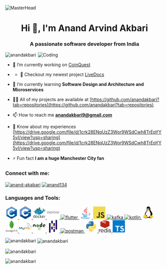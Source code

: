 
![MasterHead](https://github.com/anandakbari/anandakbari/assets/20314019/d6f9a0cb-b9c2-4de0-bffc-f5b223993716)

<h1 align="center">Hi 👋, I'm Anand Arvind Akbari</h1>
<h3 align="center">A passionate software developer from India</h3>
<img align="right" alt="Coding" width="400" src="https://upload.wikimedia.org/wikipedia/commons/6/6f/Programming123najra.gif">


<p align="left"> <img src="https://komarev.com/ghpvc/?username=anandakbari&label=Profile%20views&color=0e75b6&style=flat" alt="anandakbari" /> </p>

- 🔭 I’m currently working on [CoinQuest]()

- - 🔭 Checkout my newest project [LiveDocs](https://livedocs-anand.vercel.app/sign-in)

- 🌱 I’m currently learning **Software Design and Architecture and Microservices**

- 👨‍💻 All of my projects are available at [https://github.com/anandakbari?tab=repositories](https://github.com/anandakbari?tab=repositories)

- 📫 How to reach me **anandakbari9@gmail.com**

- 📄 Know about my experiences [https://drive.google.com/file/d/1crk28ENqUzZ3Wor9WSdCwh8TrEpYY5vI/view?usp=sharing](https://drive.google.com/file/d/1crk28ENqUzZ3Wor9WSdCwh8TrEpYY5vI/view?usp=sharing)

- ⚡ Fun fact **I am a huge Manchester City fan**

<h3 align="left">Connect with me:</h3>
<p align="left">
<a href="https://linkedin.com/in/anand-akabari" target="blank"><img align="center" src="https://raw.githubusercontent.com/rahuldkjain/github-profile-readme-generator/master/src/images/icons/Social/linked-in-alt.svg" alt="anand-akabari" height="30" width="40" /></a>
<a href="https://www.leetcode.com/anand134" target="blank"><img align="center" src="https://raw.githubusercontent.com/rahuldkjain/github-profile-readme-generator/master/src/images/icons/Social/leet-code.svg" alt="anand134" height="30" width="40" /></a>
</p>

<h3 align="left">Languages and Tools:</h3>
<p align="left"> <a href="https://www.cprogramming.com/" target="_blank" rel="noreferrer"> <img src="https://raw.githubusercontent.com/devicons/devicon/master/icons/c/c-original.svg" alt="c" width="40" height="40"/> </a> <a href="https://www.w3schools.com/cpp/" target="_blank" rel="noreferrer"> <img src="https://raw.githubusercontent.com/devicons/devicon/master/icons/cplusplus/cplusplus-original.svg" alt="cplusplus" width="40" height="40"/> </a> <a href="https://www.docker.com/" target="_blank" rel="noreferrer"> <img src="https://raw.githubusercontent.com/devicons/devicon/master/icons/docker/docker-original-wordmark.svg" alt="docker" width="40" height="40"/> </a> <a href="https://expressjs.com" target="_blank" rel="noreferrer"> <img src="https://raw.githubusercontent.com/devicons/devicon/master/icons/express/express-original-wordmark.svg" alt="express" width="40" height="40"/> </a> <a href="https://flutter.dev" target="_blank" rel="noreferrer"> <img src="https://www.vectorlogo.zone/logos/flutterio/flutterio-icon.svg" alt="flutter" width="40" height="40"/> </a> <a href="https://www.java.com" target="_blank" rel="noreferrer"> <img src="https://raw.githubusercontent.com/devicons/devicon/master/icons/java/java-original.svg" alt="java" width="40" height="40"/> </a> <a href="https://developer.mozilla.org/en-US/docs/Web/JavaScript" target="_blank" rel="noreferrer"> <img src="https://raw.githubusercontent.com/devicons/devicon/master/icons/javascript/javascript-original.svg" alt="javascript" width="40" height="40"/> </a> <a href="https://kafka.apache.org/" target="_blank" rel="noreferrer"> <img src="https://www.vectorlogo.zone/logos/apache_kafka/apache_kafka-icon.svg" alt="kafka" width="40" height="40"/> </a> <a href="https://kotlinlang.org" target="_blank" rel="noreferrer"> <img src="https://www.vectorlogo.zone/logos/kotlinlang/kotlinlang-icon.svg" alt="kotlin" width="40" height="40"/> </a> <a href="https://www.linux.org/" target="_blank" rel="noreferrer"> <img src="https://raw.githubusercontent.com/devicons/devicon/master/icons/linux/linux-original.svg" alt="linux" width="40" height="40"/> </a> <a href="https://www.mongodb.com/" target="_blank" rel="noreferrer"> <img src="https://raw.githubusercontent.com/devicons/devicon/master/icons/mongodb/mongodb-original-wordmark.svg" alt="mongodb" width="40" height="40"/> </a> <a href="https://www.mysql.com/" target="_blank" rel="noreferrer"> <img src="https://raw.githubusercontent.com/devicons/devicon/master/icons/mysql/mysql-original-wordmark.svg" alt="mysql" width="40" height="40"/> </a> <a href="https://nodejs.org" target="_blank" rel="noreferrer"> <img src="https://raw.githubusercontent.com/devicons/devicon/master/icons/nodejs/nodejs-original-wordmark.svg" alt="nodejs" width="40" height="40"/> </a> <a href="https://pandas.pydata.org/" target="_blank" rel="noreferrer"> <img src="https://raw.githubusercontent.com/devicons/devicon/2ae2a900d2f041da66e950e4d48052658d850630/icons/pandas/pandas-original.svg" alt="pandas" width="40" height="40"/> </a> <a href="https://postman.com" target="_blank" rel="noreferrer"> <img src="https://www.vectorlogo.zone/logos/getpostman/getpostman-icon.svg" alt="postman" width="40" height="40"/> </a> <a href="https://www.python.org" target="_blank" rel="noreferrer"> <img src="https://raw.githubusercontent.com/devicons/devicon/master/icons/python/python-original.svg" alt="python" width="40" height="40"/> </a> <a href="https://redis.io" target="_blank" rel="noreferrer"> <img src="https://raw.githubusercontent.com/devicons/devicon/master/icons/redis/redis-original-wordmark.svg" alt="redis" width="40" height="40"/> </a> <a href="https://www.typescriptlang.org/" target="_blank" rel="noreferrer"> <img src="https://raw.githubusercontent.com/devicons/devicon/master/icons/typescript/typescript-original.svg" alt="typescript" width="40" height="40"/> </a> </p>

<p><img align="left" src="https://github-readme-stats.vercel.app/api/top-langs?username=anandakbari&show_icons=true&locale=en&layout=compact" alt="anandakbari" /></p>

<p>&nbsp;<img align="center" src="https://github-readme-stats.vercel.app/api?username=anandakbari&show_icons=true&locale=en" alt="anandakbari" /></p>

<p><img align="center" src="https://github-readme-streak-stats.herokuapp.com/?user=anandakbari&" alt="anandakbari" /></p>

<p>&nbsp;<img align="left" src="https://leetcode.card.workers.dev/anand134?theme=default&font=baloo&extension=null" alt="anandakbari" /></p>
